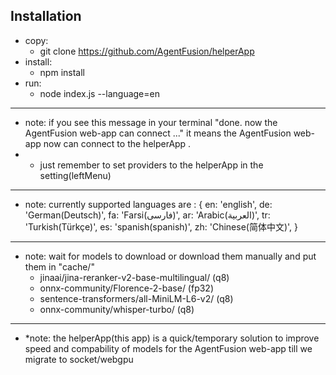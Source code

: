 ## Installation

- copy:
    - git clone https://github.com/AgentFusion/helperApp
- install:
    - npm install
- run:
    - node index.js --language=en


----------

<!-- - note: if you see this message in your terminal  "done. now open  http://localhost:port from your browser" it means the AgentFusion webapp now can connect to the helperApp. -->
- note: if you see this message in your terminal  "done. now the AgentFusion web-app can connect ..." it means the AgentFusion web-app now can connect to the helperApp .
- * just remember to set providers to the helperApp in the setting(leftMenu)

----------
- note: currently supported languages are :
{
    en: 'english',
    de: 'German(Deutsch)',
    fa: 'Farsi(فارسی)',
    ar: 'Arabic(العربية)',
    tr: 'Turkish(Türkçe)',
    es: 'spanish(spanish)',
    zh: 'Chinese(简体中文)',
}
---------------
- note: wait for  models to download or download them manually and put them in "cache/"
    - jinaai/jina-reranker-v2-base-multilingual/  (q8)
    - onnx-community/Florence-2-base/ (fp32)
    - sentence-transformers/all-MiniLM-L6-v2/ (q8)
    - onnx-community/whisper-turbo/  (q8)
---------------
- *note: the helperApp(this app) is a quick/temporary solution to improve speed and compability of models for the AgentFusion web-app till we migrate to socket/webgpu
